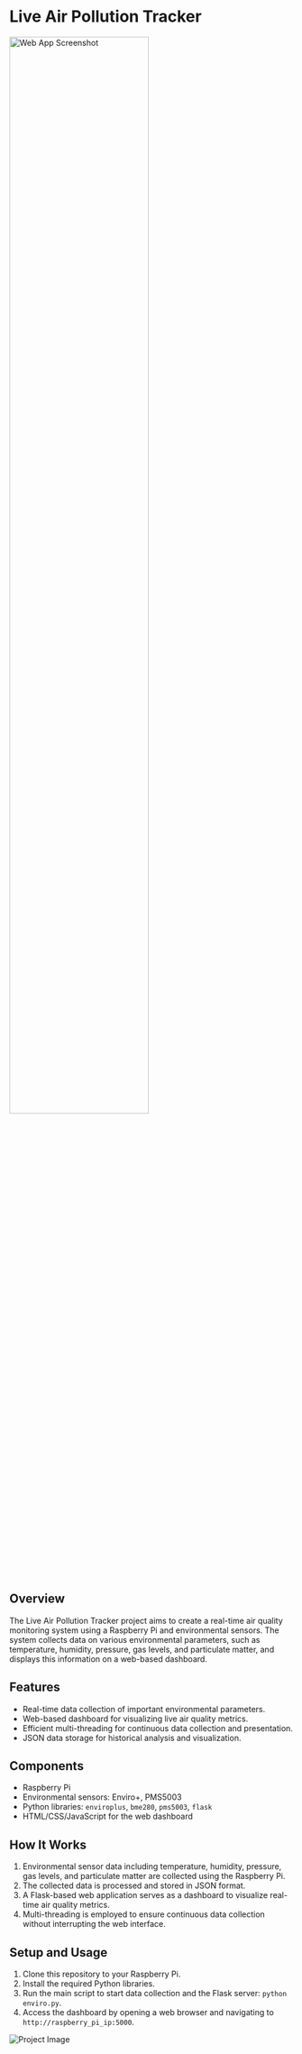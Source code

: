 # Live Air Pollution Tracker

<img src="https://cdn.discordapp.com/attachments/1084642204590559242/1142718317673578576/image.png" alt="Web App Screenshot" width="70%">

## Overview

The Live Air Pollution Tracker project aims to create a real-time air quality monitoring system using a Raspberry Pi and environmental sensors. The system collects data on various environmental parameters, such as temperature, humidity, pressure, gas levels, and particulate matter, and displays this information on a web-based dashboard.

## Features

- Real-time data collection of important environmental parameters.
- Web-based dashboard for visualizing live air quality metrics.
- Efficient multi-threading for continuous data collection and presentation.
- JSON data storage for historical analysis and visualization.

## Components

- Raspberry Pi
- Environmental sensors: Enviro+, PMS5003
- Python libraries: `enviroplus`, `bme280`, `pms5003`, `flask`
- HTML/CSS/JavaScript for the web dashboard

## How It Works

1. Environmental sensor data including temperature, humidity, pressure, gas levels, and particulate matter are collected using the Raspberry Pi.
2. The collected data is processed and stored in JSON format.
3. A Flask-based web application serves as a dashboard to visualize real-time air quality metrics.
4. Multi-threading is employed to ensure continuous data collection without interrupting the web interface.

## Setup and Usage

1. Clone this repository to your Raspberry Pi.
2. Install the required Python libraries.
3. Run the main script to start data collection and the Flask server: `python enviro.py`.
4. Access the dashboard by opening a web browser and navigating to `http://raspberry_pi_ip:5000`.

![Project Image](https://i.imgur.com/hspH5oy.jpg)
